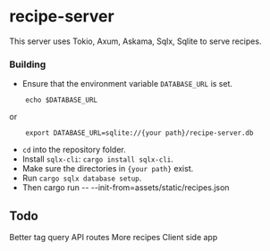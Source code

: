 # recipe-server
This server uses Tokio, Axum, Askama, Sqlx, Sqlite to serve recipes.

### Building
- Ensure that the environment variable `DATABASE_URL` is set.
```
    echo $DATABASE_URL
```
or 
```
    export DATABASE_URL=sqlite://{your path}/recipe-server.db
```
- `cd` into the repository folder.
- Install `sqlx-cli`: `cargo install sqlx-cli`.
- Make sure the directories in `{your path}` exist.
- Run `cargo sqlx database setup`.
- Then cargo run -- --init-from=assets/static/recipes.json

## Todo
Better tag query
API routes
More recipes
Client side app
